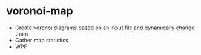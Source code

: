 # voronoi-map

<ul>
<li>Create voronoi diagrams based on an input file and dynamically change them</li>
<li>Gather map statistics</li>
<li>WPF</li>
